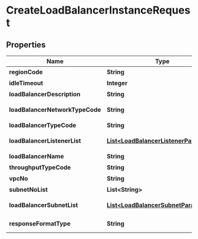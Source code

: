 
# CreateLoadBalancerInstanceRequest

## Properties
Name | Type | Description | Notes
------------ | ------------- | ------------- | -------------
**regionCode** | **String** | REGION코드 |  [optional]
**idleTimeout** | **Integer** | 연결타임아웃 |  [optional]
**loadBalancerDescription** | **String** | 로드밸런서설명 |  [optional]
**loadBalancerNetworkTypeCode** | **String** | 로드밸런서네트워크유형코드 |  [optional]
**loadBalancerTypeCode** | **String** | 로드밸런서유형코드 | 
**loadBalancerListenerList** | [**List&lt;LoadBalancerListenerParameter&gt;**](LoadBalancerListenerParameter.md) | 로드밸런서리스너리스트 |  [optional]
**loadBalancerName** | **String** | 로드밸런서이름 |  [optional]
**throughputTypeCode** | **String** | 부하처리성능유형코드 |  [optional]
**vpcNo** | **String** | VPC번호 | 
**subnetNoList** | **List&lt;String&gt;** | 서브넷번호리스트 | 
**loadBalancerSubnetList** | [**List&lt;LoadBalancerSubnetParameter&gt;**](LoadBalancerSubnetParameter.md) | 로드밸런서서브넷리스트 |  [optional]
**responseFormatType** | **String** | responseFormatType {json, xml} |  [optional]




